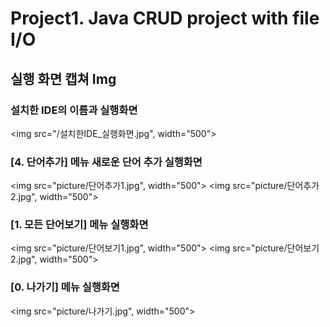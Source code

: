 # Project1. Java CRUD project with file I/O
## 실행 화면 캡쳐 Img
### 설치한 IDE의 이름과 실행화면
<img src="/설치한IDE_실행화면.jpg", width="500">
### [4. 단어추가] 메뉴 새로운 단어 추가 실행화면
<img src="picture/단어추가1.jpg", width="500">
<img src="picture/단어추가2.jpg", width="500">
### [1. 모든 단어보기] 메뉴 실행화면
<img src="picture/단어보기1.jpg", width="500">
<img src="picture/단어보기2.jpg", width="500">
### [0. 나가기] 메뉴 실행화면
<img src="picture/나가기.jpg", width="500">
